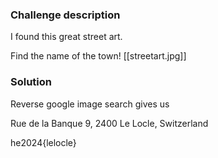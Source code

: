 ### Challenge description

I found this great street art.

Find the name of the town!
[[streetart.jpg]]

### Solution
Reverse google image search gives us 

Rue de la Banque 9, 2400 Le Locle, Switzerland

he2024{lelocle}